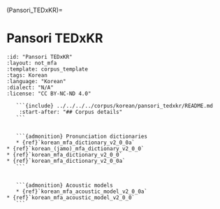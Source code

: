 
(Pansori_TEDxKR)=
# Pansori TEDxKR

``````{corpus} Pansori TEDxKR
:id: "Pansori TEDxKR"
:layout: not_mfa
:template: corpus_template
:tags: Korean
:language: "Korean"
:dialect: "N/A"
:license: "CC BY-NC-ND 4.0"

   ```{include} ../../../../corpus/korean/pansori_tedxkr/README.md
    :start-after: "## Corpus details"
   ```


   ```{admonition} Pronunciation dictionaries
   * {ref}`korean_mfa_dictionary_v2_0_0a`
* {ref}`korean_(jamo)_mfa_dictionary_v2_0_0`
* {ref}`korean_mfa_dictionary_v2_0_0`
* {ref}`korean_mfa_dictionary_v2_0_0a`
   ```


   ```{admonition} Acoustic models
   * {ref}`korean_mfa_acoustic_model_v2_0_0a`
* {ref}`korean_mfa_acoustic_model_v2_0_0`
   ```
``````
